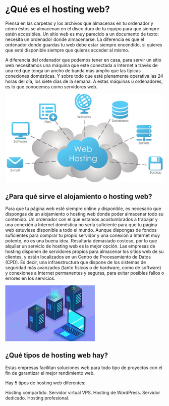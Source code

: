 # ¿Qué es el hosting web?

Piensa en las carpetas y los archivos que almacenas en tu ordenador y cómo éstos se almacenan en el disco duro de tu equipo para que siempre estén accesibles. 
Un sitio web es muy parecido a un documento de texto: necesita un ordenador donde almacenarse. La diferencia es que el ordenador donde guardas tu web debe estar 
siempre encendido, si quieres que esté disponible siempre que quieras acceder al mismo.

A diferencia del ordenador que podemos tener en casa, para servir un sitio web necesitamos una máquina que esté conectada a Internet a través de una red que tenga un ancho de banda más amplio que las típicas conexiones domésticas. Y sobre todo que esté plenamente operativa las 24 horas del día, los siete días de la semana. A estas máquinas u ordenadores, es lo que conocemos como servidores web.

![web](../img/web.jpg)

## ¿Para qué sirve el alojamiento o hosting web?

Para que tu página web esté siempre online y disponible, es necesario que dispongas de un alojamiento o hosting web donde poder almacenar todo su contenido.
Un ordenador con el que estamos acostumbrados a trabajar y una conexión a Internet doméstica no sería suficiente para que tu página web estuviese disponible a todo el mundo.
Aunque dispongas de fondos suficientes para comprar tu propio servidor y una conexión a Internet muy potente, no es una buena idea. Resultaría demasiado costoso, por lo que alquilar un servicio de hosting web es la mejor opción.
Las empresas de hosting disponen de servidores propios para almacenar los sitios web de su clientes, y están localizados en un Centro de Procesamiento de Datos (CPD).
Es decir, una infraestructura que dispone de los sistemas de seguridad más avanzados (tanto físicos o de hardware, como de software) y conexiones a Internet permanentes y seguras, para evitar posibles fallos o errores en los servicios.

![cpd](../img/cpd.jpg)

## ¿Qué tipos de hosting web hay?
Estas empresas facilitan soluciones web para todo tipo de proyectos con el fin de garantizar el mejor rendimiento web.

Hay 5 tipos de hosting web diferentes:

Hosting compartido.
Servidor virtual VPS.
Hosting de WordPress.
Servidor dedicado.
Hosting profesional.

